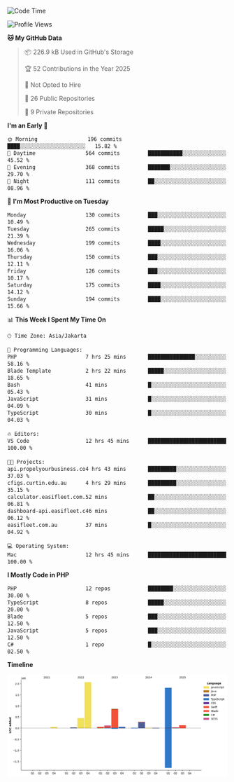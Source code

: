 <!--START_SECTION:waka-->
![Code Time](http://img.shields.io/badge/Code%20Time-900%20hrs%2020%20mins-blue)

![Profile Views](http://img.shields.io/badge/Profile%20Views-0-blue)

**🐱 My GitHub Data** 

> 📦 226.9 kB Used in GitHub's Storage 
 > 
> 🏆 52 Contributions in the Year 2025
 > 
> 🚫 Not Opted to Hire
 > 
> 📜 26 Public Repositories 
 > 
> 🔑 9 Private Repositories 
 > 
**I'm an Early 🐤** 

```text
🌞 Morning                196 commits         ████░░░░░░░░░░░░░░░░░░░░░   15.82 % 
🌆 Daytime                564 commits         ███████████░░░░░░░░░░░░░░   45.52 % 
🌃 Evening                368 commits         ███████░░░░░░░░░░░░░░░░░░   29.70 % 
🌙 Night                  111 commits         ██░░░░░░░░░░░░░░░░░░░░░░░   08.96 % 
```
📅 **I'm Most Productive on Tuesday** 

```text
Monday                   130 commits         ███░░░░░░░░░░░░░░░░░░░░░░   10.49 % 
Tuesday                  265 commits         █████░░░░░░░░░░░░░░░░░░░░   21.39 % 
Wednesday                199 commits         ████░░░░░░░░░░░░░░░░░░░░░   16.06 % 
Thursday                 150 commits         ███░░░░░░░░░░░░░░░░░░░░░░   12.11 % 
Friday                   126 commits         ███░░░░░░░░░░░░░░░░░░░░░░   10.17 % 
Saturday                 175 commits         ████░░░░░░░░░░░░░░░░░░░░░   14.12 % 
Sunday                   194 commits         ████░░░░░░░░░░░░░░░░░░░░░   15.66 % 
```


📊 **This Week I Spent My Time On** 

```text
🕑︎ Time Zone: Asia/Jakarta

💬 Programming Languages: 
PHP                      7 hrs 25 mins       ███████████████░░░░░░░░░░   58.16 % 
Blade Template           2 hrs 22 mins       █████░░░░░░░░░░░░░░░░░░░░   18.65 % 
Bash                     41 mins             █░░░░░░░░░░░░░░░░░░░░░░░░   05.43 % 
JavaScript               31 mins             █░░░░░░░░░░░░░░░░░░░░░░░░   04.09 % 
TypeScript               30 mins             █░░░░░░░░░░░░░░░░░░░░░░░░   04.03 % 

🔥 Editors: 
VS Code                  12 hrs 45 mins      █████████████████████████   100.00 % 

🐱‍💻 Projects: 
api.propelyourbusiness.co4 hrs 43 mins       █████████░░░░░░░░░░░░░░░░   37.03 % 
cfigs.curtin.edu.au      4 hrs 29 mins       █████████░░░░░░░░░░░░░░░░   35.15 % 
calculator.easifleet.com.52 mins             ██░░░░░░░░░░░░░░░░░░░░░░░   06.81 % 
dashboard-api.easifleet.c46 mins             ██░░░░░░░░░░░░░░░░░░░░░░░   06.12 % 
easifleet.com.au         37 mins             █░░░░░░░░░░░░░░░░░░░░░░░░   04.92 % 

💻 Operating System: 
Mac                      12 hrs 45 mins      █████████████████████████   100.00 % 
```

**I Mostly Code in PHP** 

```text
PHP                      12 repos            ████████░░░░░░░░░░░░░░░░░   30.00 % 
TypeScript               8 repos             █████░░░░░░░░░░░░░░░░░░░░   20.00 % 
Blade                    5 repos             ███░░░░░░░░░░░░░░░░░░░░░░   12.50 % 
JavaScript               5 repos             ███░░░░░░░░░░░░░░░░░░░░░░   12.50 % 
C#                       1 repo              █░░░░░░░░░░░░░░░░░░░░░░░░   02.50 % 
```



**Timeline**

![Lines of Code chart](https://raw.githubusercontent.com/brstreet2/brstreet2/main/assets/bar_graph.png)


<!--END_SECTION:waka-->
